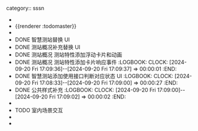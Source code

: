 category:: sssn

-
- {{renderer :todomaster}}
-
- DONE 智慧测站替换 UI
- DONE 测站概况补充替换 UI
- DONE 测站概况 测站特性添加浮动卡片和动画
- DONE 测站概况 测站特性添加卡片响应事件
  :LOGBOOK:
  CLOCK: [2024-09-20 Fri 17:09:36]--[2024-09-20 Fri 17:09:37] =>  00:00:01
  :END:
- DONE 智慧测站添加使用接口判断对应状态 UI
  :LOGBOOK:
  CLOCK: [2024-09-20 Fri 17:08:33]--[2024-09-20 Fri 17:09:00] =>  00:00:27
  :END:
- DONE 公共样式补充
  :LOGBOOK:
  CLOCK: [2024-09-20 Fri 17:09:00]--[2024-09-20 Fri 17:09:02] =>  00:00:02
  :END:
-
- TODO 室内场景交互
-
-